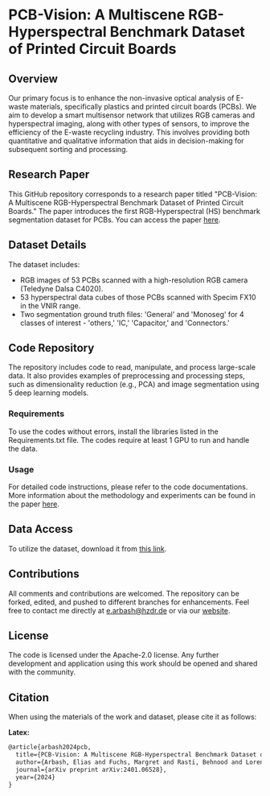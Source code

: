 # PCB-Vision: A Multiscene RGB-Hyperspectral Benchmark Dataset of Printed Circuit Boards

## Overview

Our primary focus is to enhance the non-invasive optical analysis of E-waste materials, specifically plastics and printed circuit boards (PCBs). We aim to develop a smart multisensor network that utilizes RGB cameras and hyperspectral imaging, along with other types of sensors, to improve the efficiency of the E-waste recycling industry. This involves providing both quantitative and qualitative information that aids in decision-making for subsequent sorting and processing.

## Research Paper

This GitHub repository corresponds to a research paper titled "PCB-Vision: A Multiscene RGB-Hyperspectral Benchmark Dataset of Printed Circuit Boards." The paper introduces the first RGB-Hyperspectral (HS) benchmark segmentation dataset for PCBs. You can access the paper [here](https://arxiv.org/abs/2401.06528).

## Dataset Details

The dataset includes:
- RGB images of 53 PCBs scanned with a high-resolution RGB camera (Teledyne Dalsa C4020).
- 53 hyperspectral data cubes of those PCBs scanned with Specim FX10 in the VNIR range.
- Two segmentation ground truth files: 'General' and 'Monoseg' for 4 classes of interest - 'others,' 'IC,' 'Capacitor,' and 'Connectors.'

## Code Repository

The repository includes code to read, manipulate, and process large-scale data. It also provides examples of preprocessing and processing steps, such as dimensionality reduction (e.g., PCA) and image segmentation using 5 deep learning models.

### Requirements

To use the codes without errors, install the libraries listed in the Requirements.txt file. The codes require at least 1 GPU to run and handle the data.

### Usage

For detailed code instructions, please refer to the code documentations. More information about the methodology and experiments can be found in the paper [here](https://arxiv.org/abs/2401.06528).

## Data Access

To utilize the dataset, download it from [this link](https://rodare.hzdr.de/record/2704).

## Contributions

All comments and contributions are welcomed. The repository can be forked, edited, and pushed to different branches for enhancements. Feel free to contact me directly at e.arbash@hzdr.de or via our [website](https://www.iexplo.space/).

## License

The code is licensed under the Apache-2.0 license. Any further development and application using this work should be opened and shared with the community.

## Citation

When using the materials of the work and dataset, please cite it as follows:

**Latex:**
```latex
@article{arbash2024pcb,
  title={PCB-Vision: A Multiscene RGB-Hyperspectral Benchmark Dataset of Printed Circuit Boards},
  author={Arbash, Elias and Fuchs, Margret and Rasti, Behnood and Lorenz, Sandra and Ghamisi, Pedram and Gloaguen, Richard},
  journal={arXiv preprint arXiv:2401.06528},
  year={2024}
}
